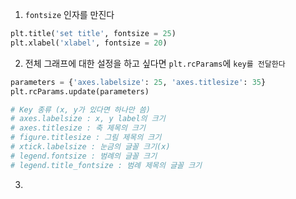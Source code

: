 1. `fontsize` 인자를 만진다
```python
plt.title('set title', fontsize = 25)
plt.xlabel('xlabel', fontsize = 20)
```

2. 전체 그래프에 대한 설정을 하고 싶다면 `plt.rcParams`에 `key를 전달한다`
```python
parameters = {'axes.labelsize': 25, 'axes.titlesize': 35}
plt.rcParams.update(parameters)

# Key 종류 (x, y가 있다면 하나만 씀)
# axes.labelsize : x, y label의 크기
# axes.titlesize : 축 제목의 크기 
# figure.titlesize : 그림 제목의 크기
# xtick.labelsize : 눈금의 글꼴 크기(x)
# legend.fontsize : 범례의 글꼴 크기
# legend.title_fontsize : 범례 제목의 글꼴 크기
```

3. 